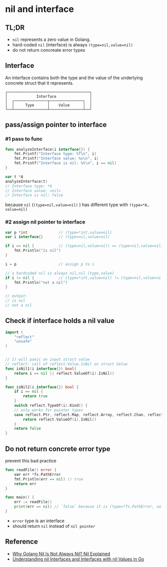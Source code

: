 # nil and interface
## TL;DR
- `nil` represents a zero value in Golang.
- hard-coded `nil` (interface) is always `(type=nil,value=nil)`
- do not return concreate error types

## Interface
An interface contains both the type and the value of the underlying concrete struct that it represents.
```
┌─────────────────────────────────────┐
│             Interface               │
│  ┌───────────────┬───────────────┐  │
│  │     Type      │    Value      │  │
└──┴───────────────┴───────────────┴──┘
```
## pass/assign pointer to interface

### #1 pass to func
```go
func analyzeInterface(i interface{}) {
    fmt.Printf("Interface type: %T\n", i)
    fmt.Printf("Interface value: %v\n", i)
    fmt.Printf("Interface is nil: %t\n", i == nil)
}

var t *A
analyzeInterface(t)
// Interface type: *A
// Interface value: <nil>
// Interface is nil: false
```
because `nil` (`(type=nil,value=nil)` ) has different type with `(type=*A, value=nil)`

### #2 assign nil pointer to interface 
```go
var p *int              // (type=*int,value=nil)
var i interface{}       // (type=nil,value=nil)

if i == nil {           // (type=nil,value=nil) == (type=nil,value=nil)
    fmt.Println("is nil") 
}

i = p                   // assign p to i

// a hardcoded nil is always nil,nil (type,value)
if i != nil {           // (type=*int,value=nil) != (type=nil,value=nil)
    fmt.Println("not a nil")
}

// output:
// is nil
// not a nil
```

## Check if interface holds a nil value

```go
import (
    "reflect"
    "unsafe"
)


// 1) will panic on input struct value
// reflect: call of reflect.Value.IsNil on struct Value
func isNil1(i interface{}) bool{
    return i == nil || reflect.ValueOf(i).IsNil()
}

func isNil2(i interface{}) bool {
	if i == nil {
		return true
	}
	switch reflect.TypeOf(i).Kind() {
	// only works for pointer types
	case reflect.Ptr, reflect.Map, reflect.Array, reflect.Chan, reflect.Slice:
		return reflect.ValueOf(i).IsNil()
	}
	return false
}

```

## Do not return concrete error type

prevent this bad practice

```go
func readFile() error {
    var err *fs.PathError
    fmt.Println(err == nil) // true
    return err
}

func main() {
    err := readFile()
    print(err == nil) // `false` because it is (type=*fs.PathError, value=nil)
}
```
- `error` type is an interface
- should return `nil` instead of `nil pointer`

## Reference
- [Why Golang Nil Is Not Always Nil? Nil Explained](https://codefibershq.com/blog/golang-why-nil-is-not-always-nil)
- [Understanding nil Interfaces and Interfaces with nil Values in Go](https://trstringer.com/go-nil-interface-and-interface-with-nil-concrete-value/)